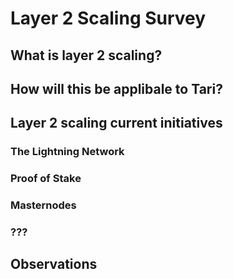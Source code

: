 # Layer 2 Scaling Survey
## What is layer 2 scaling?


## How will this be applibale to Tari?


 ## Layer 2 scaling current initiatives
 ### The Lightning Network


 ### Proof of Stake


 ### Masternodes


 ### ???


 ## Observations


 
